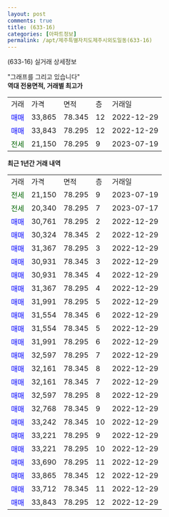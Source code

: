 ```yaml
---
layout: post
comments: true
title: (633-16)
categories: [아파트정보]
permalink: /apt/제주특별자치도제주시외도일동(633-16)
---
```


(633-16) 실거래 상세정보

<script type="text/javascript">
  google.charts.load('current', {'packages':['line', 'corechart']});
  google.charts.setOnLoadCallback(drawChart);

  function drawChart() {
    var data = new google.visualization.DataTable();
    data.addColumn('date', '거래일');
    data.addColumn('number', "매매");
    data.addColumn('number', "전세");
    data.addColumn('number', "전매");

    data.addRows([[new Date(Date.parse("2023-07-19")), null, 21150, null], [new Date(Date.parse("2023-07-17")), null, 20340, null], [new Date(Date.parse("2022-12-29")), 30761, null, null], [new Date(Date.parse("2022-12-29")), 30324, null, null], [new Date(Date.parse("2022-12-29")), 31367, null, null], [new Date(Date.parse("2022-12-29")), 30931, null, null], [new Date(Date.parse("2022-12-29")), 30931, null, null], [new Date(Date.parse("2022-12-29")), 31367, null, null], [new Date(Date.parse("2022-12-29")), 31991, null, null], [new Date(Date.parse("2022-12-29")), 31554, null, null], [new Date(Date.parse("2022-12-29")), 31554, null, null], [new Date(Date.parse("2022-12-29")), 31991, null, null], [new Date(Date.parse("2022-12-29")), 32597, null, null], [new Date(Date.parse("2022-12-29")), 32161, null, null], [new Date(Date.parse("2022-12-29")), 32161, null, null], [new Date(Date.parse("2022-12-29")), 32597, null, null], [new Date(Date.parse("2022-12-29")), 32768, null, null], [new Date(Date.parse("2022-12-29")), 33242, null, null], [new Date(Date.parse("2022-12-29")), 33221, null, null], [new Date(Date.parse("2022-12-29")), 33221, null, null], [new Date(Date.parse("2022-12-29")), 33690, null, null], [new Date(Date.parse("2022-12-29")), 33865, null, null], [new Date(Date.parse("2022-12-29")), 33712, null, null], [new Date(Date.parse("2022-12-29")), 33843, null, null]]);

    var options = {
      hAxis: {
        format: 'yyyy/MM/dd'
      },    
      lineWidth: 0,
      pointsVisible: true,    
      title: '최근 1년간 유형별 실거래가 분포',
      legend: { position: 'bottom' }
    };

    var formatter = new google.visualization.NumberFormat({pattern:'###,###'} );
    formatter.format(data, 1);
    formatter.format(data, 2);
    
    setTimeout(function() {
        var chart = new google.visualization.LineChart(document.getElementById('columnchart_material'));
        chart.draw(data, (options));
        document.getElementById('loading').style.display = 'none';
    }, 200);
  }
</script>


<div id="loading" style="z-index:20; display: block; margin-left: 0px">"그래프를 그리고 있습니다"</div>
<div id="columnchart_material" style="width: 95%; margin-left: 0px; display: block"></div>
<!-- contents start -->
<b>역대 전용면적, 거래별 최고가</b>
<table class="sortable">
    <tr>
      <td>거래</td>
      <td>가격</td>
      <td>면적</td>
      <td>층</td>
      <td>거래일</td>
    </tr>
        <tr>
          <td><a style="color: blue">매매</a></td>
          <td>33,865</td>
          <td>78.345</td>
          <td>12</td>
          <td>2022-12-29</td>
        </tr>            <tr>
          <td><a style="color: blue">매매</a></td>
          <td>33,843</td>
          <td>78.295</td>
          <td>12</td>
          <td>2022-12-29</td>
        </tr>        
        <tr>
              <td><a style="color: darkgreen">전세</a></td>
              <td>21,150</td>
              <td>78.295</td>
              <td>9</td>
              <td>2023-07-19</td>
            </tr>        
    
</table>

<b>최근 1년간 거래 내역</b>

<table class="sortable">
    <tr>
      <td>거래</td>
      <td>가격</td>
      <td>면적</td>
      <td>층</td>
      <td>거래일</td>
    </tr>
    <tr>
      <td><a style="color: darkgreen">전세</a></td>
      <td>21,150</td>
      <td>78.295</td>
      <td>9</td>
      <td>2023-07-19</td>
    </tr>          <tr>
      <td><a style="color: darkgreen">전세</a></td>
      <td>20,340</td>
      <td>78.295</td>
      <td>7</td>
      <td>2023-07-17</td>
    </tr>          <tr>
      <td><a style="color: blue">매매</a></td>
      <td>30,761</td>
      <td>78.295</td>
      <td>2</td>
      <td>2022-12-29</td>
    </tr>          <tr>
      <td><a style="color: blue">매매</a></td>
      <td>30,324</td>
      <td>78.345</td>
      <td>2</td>
      <td>2022-12-29</td>
    </tr>          <tr>
      <td><a style="color: blue">매매</a></td>
      <td>31,367</td>
      <td>78.295</td>
      <td>3</td>
      <td>2022-12-29</td>
    </tr>          <tr>
      <td><a style="color: blue">매매</a></td>
      <td>30,931</td>
      <td>78.345</td>
      <td>3</td>
      <td>2022-12-29</td>
    </tr>          <tr>
      <td><a style="color: blue">매매</a></td>
      <td>30,931</td>
      <td>78.345</td>
      <td>4</td>
      <td>2022-12-29</td>
    </tr>          <tr>
      <td><a style="color: blue">매매</a></td>
      <td>31,367</td>
      <td>78.295</td>
      <td>4</td>
      <td>2022-12-29</td>
    </tr>          <tr>
      <td><a style="color: blue">매매</a></td>
      <td>31,991</td>
      <td>78.295</td>
      <td>5</td>
      <td>2022-12-29</td>
    </tr>          <tr>
      <td><a style="color: blue">매매</a></td>
      <td>31,554</td>
      <td>78.345</td>
      <td>6</td>
      <td>2022-12-29</td>
    </tr>          <tr>
      <td><a style="color: blue">매매</a></td>
      <td>31,554</td>
      <td>78.345</td>
      <td>5</td>
      <td>2022-12-29</td>
    </tr>          <tr>
      <td><a style="color: blue">매매</a></td>
      <td>31,991</td>
      <td>78.295</td>
      <td>6</td>
      <td>2022-12-29</td>
    </tr>          <tr>
      <td><a style="color: blue">매매</a></td>
      <td>32,597</td>
      <td>78.295</td>
      <td>7</td>
      <td>2022-12-29</td>
    </tr>          <tr>
      <td><a style="color: blue">매매</a></td>
      <td>32,161</td>
      <td>78.345</td>
      <td>8</td>
      <td>2022-12-29</td>
    </tr>          <tr>
      <td><a style="color: blue">매매</a></td>
      <td>32,161</td>
      <td>78.345</td>
      <td>7</td>
      <td>2022-12-29</td>
    </tr>          <tr>
      <td><a style="color: blue">매매</a></td>
      <td>32,597</td>
      <td>78.295</td>
      <td>8</td>
      <td>2022-12-29</td>
    </tr>          <tr>
      <td><a style="color: blue">매매</a></td>
      <td>32,768</td>
      <td>78.345</td>
      <td>9</td>
      <td>2022-12-29</td>
    </tr>          <tr>
      <td><a style="color: blue">매매</a></td>
      <td>33,242</td>
      <td>78.345</td>
      <td>10</td>
      <td>2022-12-29</td>
    </tr>          <tr>
      <td><a style="color: blue">매매</a></td>
      <td>33,221</td>
      <td>78.295</td>
      <td>9</td>
      <td>2022-12-29</td>
    </tr>          <tr>
      <td><a style="color: blue">매매</a></td>
      <td>33,221</td>
      <td>78.295</td>
      <td>10</td>
      <td>2022-12-29</td>
    </tr>          <tr>
      <td><a style="color: blue">매매</a></td>
      <td>33,690</td>
      <td>78.295</td>
      <td>11</td>
      <td>2022-12-29</td>
    </tr>          <tr>
      <td><a style="color: blue">매매</a></td>
      <td>33,865</td>
      <td>78.345</td>
      <td>12</td>
      <td>2022-12-29</td>
    </tr>          <tr>
      <td><a style="color: blue">매매</a></td>
      <td>33,712</td>
      <td>78.345</td>
      <td>11</td>
      <td>2022-12-29</td>
    </tr>          <tr>
      <td><a style="color: blue">매매</a></td>
      <td>33,843</td>
      <td>78.295</td>
      <td>12</td>
      <td>2022-12-29</td>
    </tr>      </table>
<!-- contents end -->    

